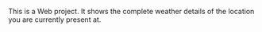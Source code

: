 This is a Web project. It shows the complete weather details of the location you are currently present at.
